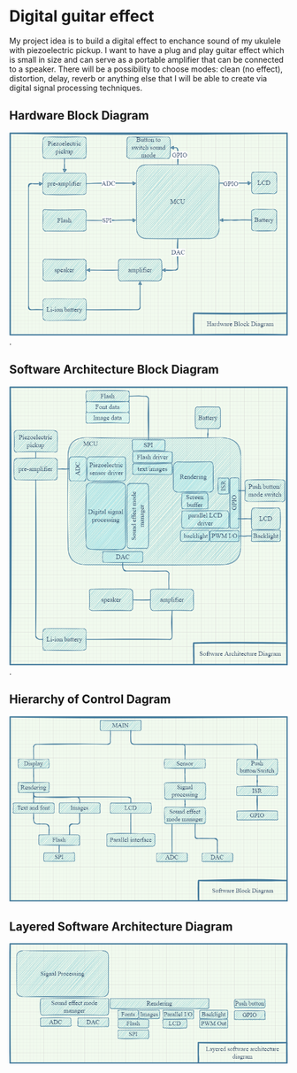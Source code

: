 # Digital guitar effect
My project idea is to build a digital effect to enchance sound of my ukulele with piezoelectric pickup. I want to have a plug and play guitar effect which is small in size and can serve as a portable amplifier that can be connected to a speaker. There will be a possibility to choose modes: clean (no effect), distortion, delay, reverb or anything else that I will be able to create via digital signal processing techniques.  
## Hardware Block Diagram
![hardware block diagram](Hardware_block_diagram.png "Hardware_block_diagram").

## Software Architecture Block Diagram
![Software Architecture Block Diagram](Software_architecture_diagram.png "Software_architecture_diagram").
## Hierarchy of Control Dagram
![Hierarchy of Control Dagram](Hierarchy_of_control.png "Hierarchy_of_control")
## Layered Software Architecture Diagram
![Layered Software Architecture Diagram](Layered_software_architecture_diagram.png "Layered_software_architecture_diagram")